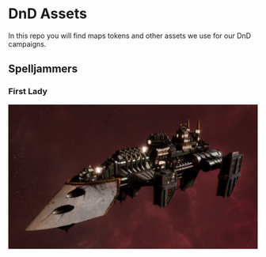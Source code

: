# DnD Assets

In this repo you will find maps tokens and other assets we use for our DnD campaigns.

## Spelljammers

### First Lady

![First Lady](./assets/first-lady.png)
